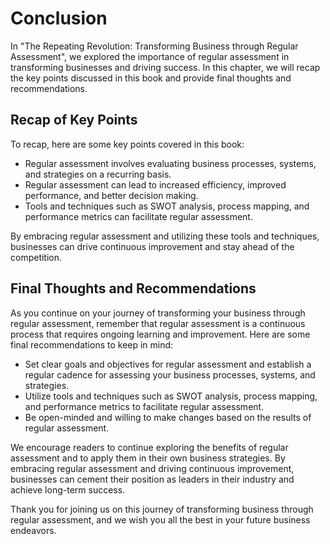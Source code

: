 # Conclusion

In "The Repeating Revolution: Transforming Business through Regular Assessment", we explored the importance of regular assessment in transforming businesses and driving success. In this chapter, we will recap the key points discussed in this book and provide final thoughts and recommendations.

Recap of Key Points
-------------------

To recap, here are some key points covered in this book:

* Regular assessment involves evaluating business processes, systems, and strategies on a recurring basis.
* Regular assessment can lead to increased efficiency, improved performance, and better decision making.
* Tools and techniques such as SWOT analysis, process mapping, and performance metrics can facilitate regular assessment.

By embracing regular assessment and utilizing these tools and techniques, businesses can drive continuous improvement and stay ahead of the competition.

Final Thoughts and Recommendations
----------------------------------

As you continue on your journey of transforming your business through regular assessment, remember that regular assessment is a continuous process that requires ongoing learning and improvement. Here are some final recommendations to keep in mind:

* Set clear goals and objectives for regular assessment and establish a regular cadence for assessing your business processes, systems, and strategies.
* Utilize tools and techniques such as SWOT analysis, process mapping, and performance metrics to facilitate regular assessment.
* Be open-minded and willing to make changes based on the results of regular assessment.

We encourage readers to continue exploring the benefits of regular assessment and to apply them in their own business strategies. By embracing regular assessment and driving continuous improvement, businesses can cement their position as leaders in their industry and achieve long-term success.

Thank you for joining us on this journey of transforming business through regular assessment, and we wish you all the best in your future business endeavors.

